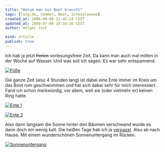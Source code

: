 ```yaml
---
title: "Warum man ein Boot braucht"
tags: [lang:de, Sommer, Boot, Schwielowsee]
created_at: 2006-08-08 21:45:24 CEST
updated_at: 2009-07-06 19:54:16 CEST
author: Holger Just

kind: article
publish: true
---
```


Ich hab ja jetzt <del>Ferien</del> vorlesungsfreie Zeit. Da kann man auch mal mitten in der Woche auf Wasser. Und was soll ich sagen. Es war sehr entspannend.

<a href="http://www.flickr.com/photos/meine-erde/210300298/"><img src="http://static.flickr.com/91/210300298_e9bfa8d551.jpg" alt="Füße" title="Einfach mal nix tun" class="center"/></a></p>

Die ganze Zeit (also 4 Stunden lang) ist dabei eine Ente immer im Kreis um das Boot rum geschwommen und hat sich dabei sehr für mich interessiert. Fand ich schon merkwürdig, vor allem, weil sie (oder vielmehr er) keinen Ring hatte.

<a href="http://www.flickr.com/photos/meine-erde/210300296/"><img src="http://static.flickr.com/63/210300296_c89fe3cadb.jpg" alt="Ente 1" title="Ne Ente im Wasser" class="center"/></a>

<a href="http://www.flickr.com/photos/meine-erde/210300297/"><img src="http://static.flickr.com/83/210300297_05d410e493.jpg" alt="Ente 2" title="Das Vieh hat die die ganze Zeit auf mein Handy gestarrt" class="center"/></a>

Also dann langsam die Sonne hinter den Bäumen verschwand wurde es dann doch ein wenig kalt. Die heißen Tage hab ich ja [verpasst](/2006/07/sommer-sonne-sonnenschein). Also ab nach Hause. Mit einem wunderschönen Sonnenuntergang im Rücken.

<a href="http://www.flickr.com/photos/meine-erde/210300299/"><img src="http://static.flickr.com/59/210300299_386ba13ba8.jpg" alt="Sonnenuntergang" title="Sonnenuntergang am Schwielowsee" class="center"/></a>